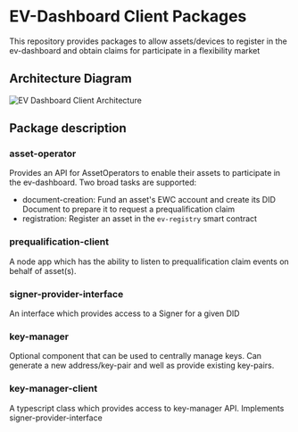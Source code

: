 # EV-Dashboard Client Packages

This repository provides packages to allow assets/devices to register in the ev-dashboard
and obtain claims for participate in a flexibility market

## Architecture Diagram

![EV Dashboard Client Architecture](https://github.com/energywebfoundation/ocn-tools/blob/refactor-to-client/ev-registry-client-architecture.png)

## Package description

### asset-operator

Provides an API for AssetOperators to enable their assets to participate in the ev-dashboard.
Two broad tasks are supported:

- document-creation: Fund an asset's EWC account and create its DID Document to prepare it to request a prequalification claim
- registration: Register an asset in the `ev-registry` smart contract

### prequalification-client

A node app which has the ability to listen to prequalification claim events on behalf of asset(s).

### signer-provider-interface

An interface which provides access to a Signer for a given DID

### key-manager

Optional component that can be used to centrally manage keys.
Can generate a new address/key-pair and well as provide existing key-pairs.

### key-manager-client

A typescript class which provides access to key-manager API. Implements signer-provider-interface
